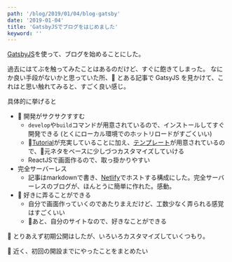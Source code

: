 ```yaml
---
path: '/blog/2019/01/04/blog-gatsby'
date: '2019-01-04'
title: 'GatsbyJSでブログをはじめました'
keyword: ''
---
```


[GatsbyJS](https://www.gatsbyjs.org/)を使って、ブログを始めることにした。

過去にはてぶを触ってみたことはあるのだけど、すぐに飽きてしまった。
なにか良い手段がないかと思っていた所、 とある記事で GatsyJS を見かけて、これはと思い触れてみると、すごく良い感じ。

具体的に挙げると

-  開発がサクサクすすむ
  - `develop`や`build`コマンドが用意されているので、インストールしてすぐ開発できる (とくにローカル環境でのホットリロードがすごくいい)
  - [Tutorial](https://www.gatsbyjs.org/tutorial/)が充実していることに加え、[テンプレート](https://www.gatsbyjs.org/starters/?v=2)が用意されているので、元ネタをベースに少しづつカスタマイズしていける
  - ReactJSで画面作るので、取っ掛かりやすい
- 完全サーバーレス
  - 記事はmarkdownで書き、[Netlify](https://www.netlify.com/)でホストする構成にした。完全サーバーレスのブログが、ほんとうに簡単に作れた。感動。
-  好きに弄ることができる
  - 自分で画面作っていくのであたりまえだけど、工数少なく弄られる感覚はすごくいい
  - あと、自分のサイトなので、好きなことができる

 とりあえず初期公開はしたが、いろいろカスタマイズしていくつもり。

 近く、初回の開設までにやったことをまとめたい
